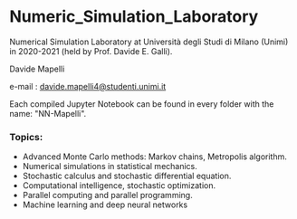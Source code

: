 # Numeric_Simulation_Laboratory
Numerical Simulation Laboratory at Università degli Studi di Milano (Unimi) in 2020-2021 (held by  Prof. Davide E. Galli). 

Davide Mapelli

e-mail : davide.mapelli4@studenti.unimi.it

Each compiled Jupyter Notebook can be found in every folder with the name: "NN-Mapelli". 
### Topics:
 - Advanced Monte Carlo methods: Markov chains, Metropolis algorithm. 
 - Numerical simulations in statistical mechanics. 
 - Stochastic calculus and stochastic differential equation. 
 - Computational intelligence, stochastic optimization. 
 - Parallel computing and parallel programming. 
 - Machine learning and deep neural networks

